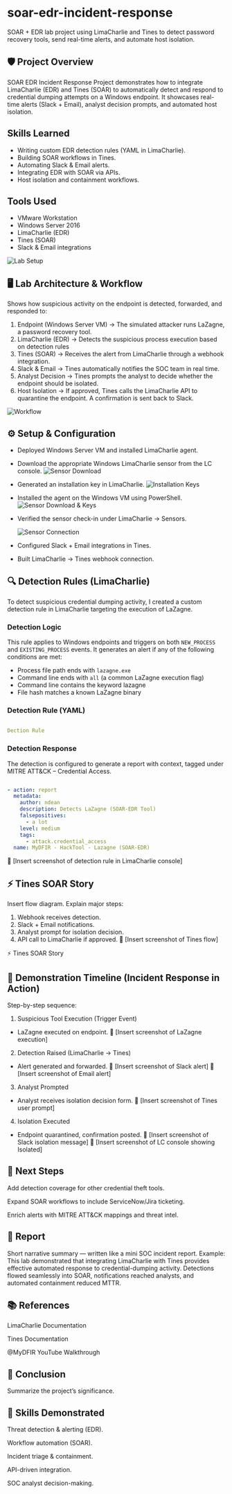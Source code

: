 # soar-edr-incident-response
SOAR + EDR lab project using LimaCharlie and Tines to detect password recovery tools, send real-time alerts, and automate host isolation.

## 🛡️ Project Overview
SOAR EDR Incident Response Project demonstrates how to integrate LimaCharlie (EDR) and Tines (SOAR) to automatically detect and respond to credential dumping attempts on a Windows endpoint. It showcases real-time alerts (Slack + Email), analyst decision prompts, and automated host isolation.

## Skills Learned
- Writing custom EDR detection rules (YAML in LimaCharlie).
- Building SOAR workflows in Tines.
- Automating Slack & Email alerts.
- Integrating EDR with SOAR via APIs.
- Host isolation and containment workflows.

## Tools Used
- VMware Workstation
- Windows Server 2016
- LimaCharlie (EDR)
- Tines (SOAR)
- Slack & Email integrations
  
![Lab Setup](screenshots/soar_edr_ir_arch.png)

## 🖥️ Lab Architecture & Workflow

Shows how suspicious activity on the endpoint is detected, forwarded, and responded to:

1. Endpoint (Windows Server VM) → The simulated attacker runs LaZagne, a password recovery tool.
2. LimaCharlie (EDR) → Detects the suspicious process execution based on detection rules
3. Tines (SOAR) → Receives the alert from LimaCharlie through a webhook integration.
4. Slack & Email → Tines automatically notifies the SOC team in real time.
5. Analyst Decision → Tines prompts the analyst to decide whether the endpoint should be isolated.
6. Host Isolation → If approved, Tines calls the LimaCharlie API to quarantine the endpoint. A confirmation is sent back to Slack.

![Workflow](screenshots/soar_edr_ir_workflow.png)
   
## ⚙️ Setup & Configuration

- Deployed Windows Server VM and installed LimaCharlie agent.

- Download the appropriate Windows LimaCharlie sensor from the LC console.
![Sensor Download](screenshots/LC_sensor_download.png)

- Generated an installation key in LimaCharlie.
![Installation Keys](screenshots/LC_Installation_keys.png)

- Installed the agent on the Windows VM using PowerShell.
![Sensor Download & Keys](screenshots/vm_sensor_download_sensor_keys.png) 

- Verified the sensor check-in under LimaCharlie → Sensors.
  
  ![Sensor Connection](screenshots/sensor_connect.png) 

- Configured Slack + Email integrations in Tines.
- Built LimaCharlie → Tines webhook connection.

## 🔍 Detection Rules (LimaCharlie)
To detect suspicious credential dumping activity, I created a custom detection rule in LimaCharlie targeting the execution of LaZagne.

### Detection Logic

This rule applies to Windows endpoints and triggers on both `NEW_PROCESS` and `EXISTING_PROCESS` events.
It generates an alert if any of the following conditions are met:
- Process file path ends with `lazagne.exe`
- Command line ends with `all` (a common LaZagne execution flag)
- Command line contains the keyword lazagne
- File hash matches a known LaZagne binary

### Detection Rule (YAML)

```yaml

Dection Rule
```



### Detection Response

The detection is configured to generate a report with context, tagged under MITRE ATT&CK – Credential Access.

```yaml

- action: report
  metadata:
    author: ndean
    description: Detects LaZagne (SOAR-EDR Tool)
    falsepositives:
      - a lot
    level: medium
    tags:
      - attack.credential_access
  name: MyDFIR - HackTool - Lazagne (SOAR-EDR)
```
📸 [Insert screenshot of detection rule in LimaCharlie console]

## ⚡ Tines SOAR Story

Insert flow diagram.
Explain major steps:

1. Webhook receives detection.
2. Slack + Email notifications.
3. Analyst prompt for isolation decision.
4. API call to LimaCharlie if approved.
📸 [Insert screenshot of Tines flow]

⚡ Tines SOAR Story

## 📸 Demonstration Timeline (Incident Response in Action)

Step-by-step sequence:

1. Suspicious Tool Execution (Trigger Event)
- LaZagne executed on endpoint.
  📸 [Insert screenshot of LaZagne execution]
2. Detection Raised (LimaCharlie → Tines)
- Alert generated and forwarded.
📸 [Insert screenshot of Slack alert]
📸 [Insert screenshot of Email alert]
3. Analyst Prompted
- Analyst receives isolation decision form.
📸 [Insert screenshot of Tines user prompt]
4. Isolation Executed
- Endpoint quarantined, confirmation posted.
📸 [Insert screenshot of Slack isolation message]
📸 [Insert screenshot of LC console showing Isolated]

## 🔮 Next Steps

Add detection coverage for other credential theft tools.

Expand SOAR workflows to include ServiceNow/Jira ticketing.

Enrich alerts with MITRE ATT&CK mappings and threat intel.

## 📝 Report

Short narrative summary — written like a mini SOC incident report.
Example: This lab demonstrated that integrating LimaCharlie with Tines provides effective automated response to credential-dumping activity. Detections flowed seamlessly into SOAR, notifications reached analysts, and automated containment reduced MTTR.

## 📚 References

LimaCharlie Documentation

Tines Documentation

@MyDFIR YouTube Walkthrough

## 🏁 Conclusion
Summarize the project’s significance.


## 🧩 Skills Demonstrated

Threat detection & alerting (EDR).

Workflow automation (SOAR).

Incident triage & containment.

API-driven integration.

SOC analyst decision-making.
